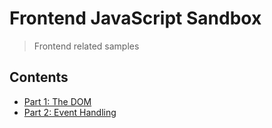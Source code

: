 # Frontend JavaScript Sandbox
> Frontend related samples

## Contents
+ [Part 1: The DOM](./01-the-dom/)
+ [Part 2: Event Handling](./02-event-handling/)
